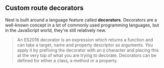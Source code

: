 ## Custom route decorators

Nest is built around a language feature called **decorators**. Decorators are a well-known concept in a lot of commonly used programming languages, but in the JavaScript world, they're still relatively new.

> An ES2016 decorator is an expression which returns a function and can take a target, name and property descriptor as arguments. You apply it by prefixing the decorator with an `@` character and placing this at the very top of what you are trying to decorate. Decorators can be defined for either a class, a method or a property.